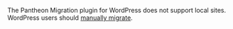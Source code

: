   The Pantheon Migration plugin for WordPress does not support local sites. WordPress users should [manually migrate](/migrate-manual).
